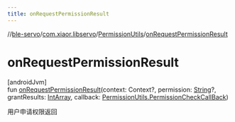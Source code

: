 ```yaml
---
title: onRequestPermissionResult
---
```

//[ble-servo](../../../index.html)/[com.xiaor.libservo](../index.html)/[PermissionUtils](index.html)/[onRequestPermissionResult](on-request-permission-result.html)



# onRequestPermissionResult



[androidJvm]\
fun [onRequestPermissionResult](on-request-permission-result.html)(context: Context?, permission: [String](https://kotlinlang.org/api/latest/jvm/stdlib/kotlin/-string/index.html)?, grantResults: [IntArray](https://kotlinlang.org/api/latest/jvm/stdlib/kotlin/-int-array/index.html), callback: [PermissionUtils.PermissionCheckCallBack](-permission-check-call-back/index.html))



用户申请权限返回




